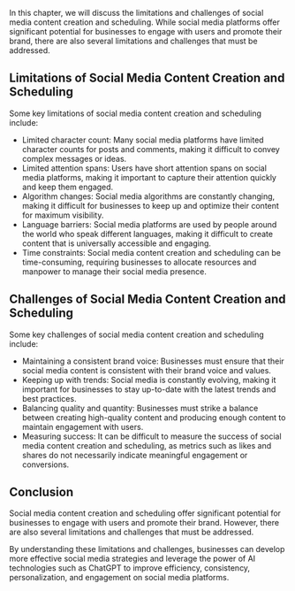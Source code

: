 

In this chapter, we will discuss the limitations and challenges of social media content creation and scheduling. While social media platforms offer significant potential for businesses to engage with users and promote their brand, there are also several limitations and challenges that must be addressed.

Limitations of Social Media Content Creation and Scheduling
-----------------------------------------------------------

Some key limitations of social media content creation and scheduling include:

* Limited character count: Many social media platforms have limited character counts for posts and comments, making it difficult to convey complex messages or ideas.
* Limited attention spans: Users have short attention spans on social media platforms, making it important to capture their attention quickly and keep them engaged.
* Algorithm changes: Social media algorithms are constantly changing, making it difficult for businesses to keep up and optimize their content for maximum visibility.
* Language barriers: Social media platforms are used by people around the world who speak different languages, making it difficult to create content that is universally accessible and engaging.
* Time constraints: Social media content creation and scheduling can be time-consuming, requiring businesses to allocate resources and manpower to manage their social media presence.

Challenges of Social Media Content Creation and Scheduling
----------------------------------------------------------

Some key challenges of social media content creation and scheduling include:

* Maintaining a consistent brand voice: Businesses must ensure that their social media content is consistent with their brand voice and values.
* Keeping up with trends: Social media is constantly evolving, making it important for businesses to stay up-to-date with the latest trends and best practices.
* Balancing quality and quantity: Businesses must strike a balance between creating high-quality content and producing enough content to maintain engagement with users.
* Measuring success: It can be difficult to measure the success of social media content creation and scheduling, as metrics such as likes and shares do not necessarily indicate meaningful engagement or conversions.

Conclusion
----------

Social media content creation and scheduling offer significant potential for businesses to engage with users and promote their brand. However, there are also several limitations and challenges that must be addressed.

By understanding these limitations and challenges, businesses can develop more effective social media strategies and leverage the power of AI technologies such as ChatGPT to improve efficiency, consistency, personalization, and engagement on social media platforms.
